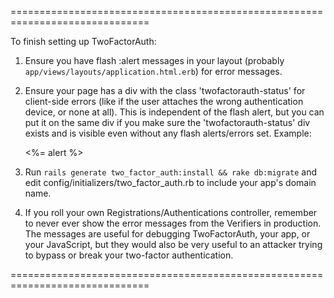 ==============================================================================

To finish setting up TwoFactorAuth:

1. Ensure you have flash :alert messages in your layout (probably
   `app/views/layouts/application.html.erb`) for error messages.

2. Ensure your page has a div with the class 'twofactorauth-status' for
   client-side errors (like if the user attaches the wrong authentication
   device, or none at all). This is independent of the flash alert, but you
   can put it on the same div if you make sure the 'twofactorauth-status' div
   exists and is visible even without any flash alerts/errors set. Example:

    <div class="alert twofactorauth-status"><%= alert %></div>

2. Run `rails generate two_factor_auth:install && rake db:migrate` and edit
   config/initializers/two_factor_auth.rb to include your app's domain name.

3. If you roll your own Registrations/Authentications controller, remember to
   never ever show the error messages from the Verifiers in production. The
   messages are useful for debugging TwoFactorAuth, your app, or your JavaScript,
   but they would also be very useful to an attacker trying to bypass or break
   your two-factor authentication.

==============================================================================
